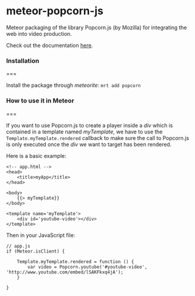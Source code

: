 meteor-popcorn-js
=================

Meteor packaging of the library Popcorn.js (by Mozilla) for integrating the web into video production.

Check out the documentation [here](http://popcornjs.org/popcorn-docs/).

### Installation
===

Install the package through *meteorite*: `mrt add popcorn` 

### How to use it in Meteor
===

If you want to use Popcorn.js to create a player inside a *div* which is contained in a template named *myTemplate*, we have to use the `Template.myTemplate.rendered` callback to make sure the call to Popcorn.js is only executed once the *div* we want to target has been rendered.

Here is a basic example:

	
	<!-- app.html -->
	<head>
  		<title>myApp</title>
	</head>

	<body>
		{{> myTemplate}}
	</body>

	<template name='myTemplate'>
		<div id='youtube-video'></div>
	</template>


Then in your JavaScript file:

	// app.js
	if (Meteor.isClient) {
		
		Template.myTemplate.rendered = function () {
			var video = Popcorn.youtube('#youtube-video', 'http://www.youtube.com/embed/lSAKFkxq4jA');
		}
		
	}
	

